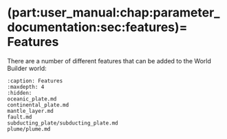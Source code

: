 (part:user_manual:chap:parameter_documentation:sec:features)=
Features
======================

There are a number of different features that can be added to the World Builder world: 

```{toctree}
:caption: Features
:maxdepth: 4
:hidden:
oceanic_plate.md
continental_plate.md
mantle_layer.md
fault.md
subducting_plate/subducting_plate.md
plume/plume.md
```
